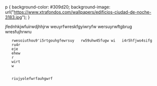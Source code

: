 p {
	  background-color: #309d20;
	  background-image: url("https://www.xtrafondos.com/wallpapers/edificios-ciudad-de-noche-3183.jpg");
}


jfednhkjwfuirwdjhhjrw      weuyrfwreskfgyiwryfw    wersuyrwftgbrug
wresfujhrwru  

       rwesoiuthou9'i5rtgouhgfewrsuy   rw59uhw45fugw wi   i4r5hfjwo4sifg
       ru4r
       eje
       ehew
       r
       wirt
       w
       
       
       riujyolefwrfauhgwrf
